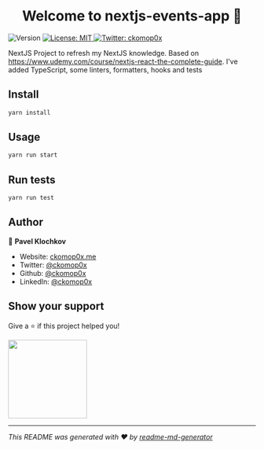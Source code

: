 <h1 align="center">Welcome to nextjs-events-app 👋</h1>
<p>
  <img alt="Version" src="https://img.shields.io/badge/version-0.3.0-blue.svg?cacheSeconds=2592000" />
  <a href="#" target="_blank">
    <img alt="License: MIT" src="https://img.shields.io/badge/License-MIT-yellow.svg" />
  </a>
  <a href="https://twitter.com/ckomop0x\" target="_blank">
    <img alt="Twitter: ckomop0x" src="https://img.shields.io/twitter/follow/ckomop0x\.svg?style=social" />
  </a>
</p>

NextJS Project to refresh my NextJS knowledge.
Based on https://www.udemy.com/course/nextjs-react-the-complete-guide.
I've added TypeScript, some linters, formatters, hooks and tests

## Install

```sh
yarn install
```

## Usage

```sh
yarn run start
```

## Run tests

```sh
yarn run test
```

## Author

👤 **Pavel Klochkov**

- Website: [ckomop0x.me](https://ckomop0x.me)
- Twitter: [@ckomop0x](https://twitter.com/ckomop0x)
- Github: [@ckomop0x](https://github.com/ckomop0x)
- LinkedIn: [@ckomop0x](https://linkedin.com/in/ckomop0x)

## Show your support

Give a ⭐️ if this project helped you!

<a href="https://www.patreon.com/ckomop0x">
  <img src="https://c5.patreon.com/external/logo/become_a_patron_button@2x.png" width="160">
</a>

---

_This README was generated with ❤️ by [readme-md-generator](https://github.com/kefranabg/readme-md-generator)_
